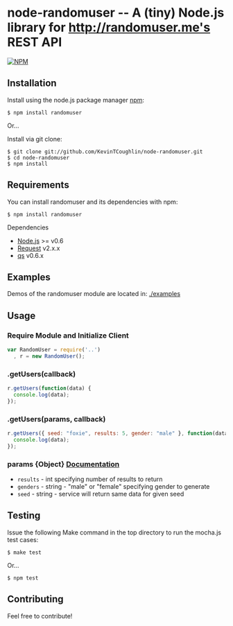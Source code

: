 # node-randomuser -- A (tiny) Node.js library for http://randomuser.me's REST API

[![NPM](https://nodei.co/npm/randomuser.png)](https://nodei.co/npm/randomuser/)

## Installation

Install using the node.js package manager [npm](http://npmjs.org/):

    $ npm install randomuser
    
Or...

Install via git clone:

    $ git clone git://github.com/KevinTCoughlin/node-randomuser.git
    $ cd node-randomuser
    $ npm install

## Requirements

You can install randomuser and its dependencies with npm: 
  
    $ npm install randomuser

Dependencies

* [Node.js](http://nodejs.org/) >= v0.6
* [Request](https://github.com/mikeal/request) v2.x.x
* [qs](https://github.com/visionmedia/node-querystring) v0.6.x

## Examples

Demos of the randomuser module are located in: [./examples](https://github.com/KevinTCoughlin/node-randomuser/tree/master/examples)

## Usage

### Require Module and Initialize Client

```javascript
var RandomUser = require('..')
  , r = new RandomUser();
```

### .getUsers(callback)

```javascript
r.getUsers(function(data) {
  console.log(data);
});
```

### .getUsers(params, callback)

```javascript
r.getUsers({ seed: "foxie", results: 5, gender: "male" }, function(data) {
  console.log(data);
});
```

### params {Object} [Documentation](http://randomuser.me/)

* `results` - int specifying number of results to return
* `genders` - string - "male" or "female" specifying gender to generate
* `seed` - string - service will return same data for given seed

## Testing

Issue the following Make command in the top directory to run the mocha.js test cases:

    $ make test

Or...

    $ npm test

## Contributing

Feel free to contribute!